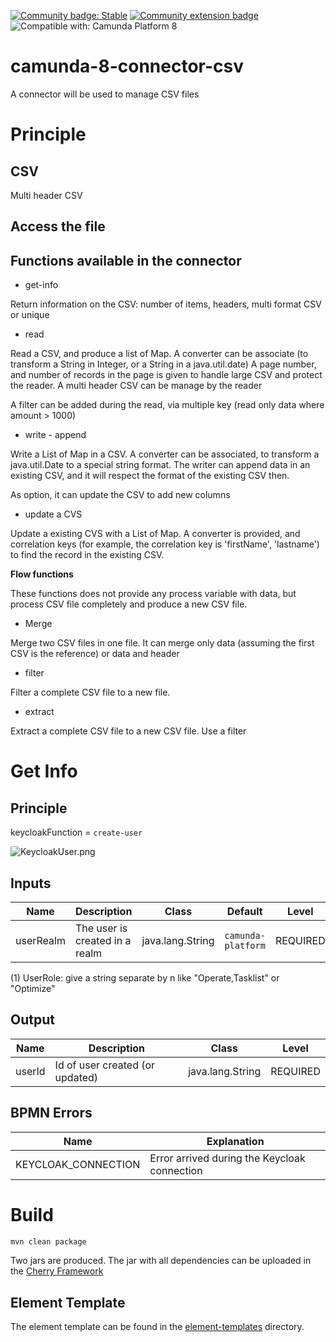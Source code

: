 
[![Community badge: Stable](https://img.shields.io/badge/Lifecycle-Stable-brightgreen)](https://github.com/Camunda-Community-Hub/community/blob/main/extension-lifecycle.md#stable-)
[![Community extension badge](https://img.shields.io/badge/Community%20Extension-An%20open%20source%20community%20maintained%20project-FF4700)](https://github.com/camunda-community-hub/community)
![Compatible with: Camunda Platform 8](https://img.shields.io/badge/Compatible%20with-Camunda%20Platform%208-0072Ce)

# camunda-8-connector-csv

A connector will be used to manage CSV files


# Principle


## CSV

Multi header CSV


## Access the file


## Functions available in the connector

* get-info

Return information on the CSV: number of items, headers, multi format CSV or unique


* read

Read a CSV, and produce a list of Map. A converter can be associate (to transform a String in Integer, or a String in a java.util.date)
A page number, and number of records in the page is given to handle large CSV and protect the reader.
A multi header CSV can be manage by the reader

A filter can be added during the read, via multiple key (read only data where amount > 1000)

* write - append

Write a List of Map in a CSV. A converter can be associated, to transform a java.util.Date to a special string format.
The writer can append data in an existing CSV, and it will respect the format of the existing CSV then.

As option, it can update the CSV to add new columns

* update a CVS

Update a existing CVS with a List of Map. A converter is provided, and correlation keys (for example, the correlation key is 'firstName', 'lastname') to find the record in the existing CSV.


**Flow functions**

These functions does not provide any process variable with data, but process CSV file completely and produce a new CSV file.

* Merge

Merge two CSV files in one file. It can merge only data (assuming the first CSV is the reference) or data and header

* filter

Filter a complete CSV file to a new file.

* extract

Extract a complete CSV file to a new CSV file. Use a filter 



# Get Info

## Principle



keycloakFunction = `create-user`

![KeycloakUser.png](/doc/KeycloakUser.png)

## Inputs
| Name               | Description                                                                                       | Class             | Default            | Level    |
|--------------------|---------------------------------------------------------------------------------------------------|-------------------|--------------------|----------|
| userRealm          | The user is created in a realm                                                                    | java.lang.String  | `camunda-platform` | REQUIRED |

(1) UserRole: give a string separate by n like "Operate,Tasklist" or "Optimize"

## Output
| Name          | Description                          | Class             | Level    |
|---------------|--------------------------------------|-------------------|----------|
| userId        | Id of user created (or updated)      | java.lang.String  | REQUIRED |

## BPMN Errors

| Name                   | Explanation                                                                        |
|------------------------|------------------------------------------------------------------------------------|
| KEYCLOAK_CONNECTION    | Error arrived during the Keycloak connection                                       |





# Build

```bash
mvn clean package
```

Two jars are produced. The jar with all dependencies can be uploaded in the [Cherry Framework](https://github.com/camunda-community-hub/zeebe-cherry-framework)

## Element Template

The element template can be found in the [element-templates](/element-templates/keycloak-function.json) directory.
